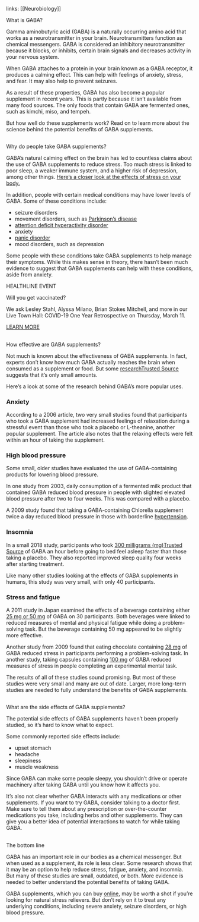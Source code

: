 links: [[Neurobiology]]

What is GABA?

Gamma aminobutyric acid (GABA) is a naturally occurring amino acid that works as a neurotransmitter in your brain. Neurotransmitters function as chemical messengers. GABA is considered an inhibitory neurotransmitter because it blocks, or inhibits, certain brain signals and decreases activity in your nervous system.

When GABA attaches to a protein in your brain known as a GABA receptor, it produces a calming effect. This can help with feelings of anxiety, stress, and fear. It may also help to prevent seizures.

As a result of these properties, GABA has also become a popular supplement in recent years. This is partly because it isn’t available from many food sources. The only foods that contain GABA are fermented ones, such as kimchi, miso, and tempeh.

But how well do these supplements work? Read on to learn more about the science behind the potential benefits of GABA supplements.

## 

Why do people take GABA supplements?

GABA’s natural calming effect on the brain has led to countless claims about the use of GABA supplements to reduce stress. Too much stress is linked to poor sleep, a weaker immune system, and a higher risk of depression, among other things. [Here’s a closer look at the effects of stress on your body.](https://www.healthline.com/health/stress/effects-on-body)

In addition, people with certain medical conditions may have lower levels of GABA. Some of these conditions include:

-   seizure disorders
-   movement disorders, such as [Parkinson’s disease](https://www.healthline.com/health/parkinsons)
-   [attention deficit hyperactivity disorder](https://www.healthline.com/health/adhd)
-   anxiety
-   [panic disorder](https://www.healthline.com/health/panic-disorder)
-   mood disorders, such as depression

Some people with these conditions take GABA supplements to help manage their symptoms. While this makes sense in theory, there hasn’t been much evidence to suggest that GABA supplements can help with these conditions, aside from anxiety.

HEALTHLINE EVENT

Will you get vaccinated?

We ask Lesley Stahl, Alyssa Milano, Brian Stokes Mitchell, and more in our Live Town Hall: COVID-19 One Year Retrospective on Thursday, March 11.

[LEARN MORE](https://activation.healthline.com/api/member-offers/4633/redirect?lp=328&tc=120226&subid2=/health/gamma-aminobutyric-acid&subid=townhall3_hl_mid_v1_4908&correlationId=e716ce69-12b9-4429-a00e-0a16d2182d4c)

## 

How effective are GABA supplements?

Not much is known about the effectiveness of GABA supplements. In fact, experts don’t know how much GABA actually reaches the brain when consumed as a supplement or food. But some [researchTrusted Source](https://www.ncbi.nlm.nih.gov/pmc/articles/PMC4594160/) suggests that it’s only small amounts.

Here’s a look at some of the research behind GABA’s more popular uses.

### Anxiety

According to a 2006 article, two very small studies found that participants who took a GABA supplement had increased feelings of relaxation during a stressful event than those who took a placebo or L-theanine, another popular supplement. The article also notes that the relaxing effects were felt within an hour of taking the supplement.

### High blood pressure

Some small, older studies have evaluated the use of GABA-containing products for lowering blood pressure.

In one study from 2003, daily consumption of a fermented milk product that contained GABA reduced blood pressure in people with slighted elevated blood pressure after two to four weeks. This was compared with a placebo.

A 2009 study found that taking a GABA-containing Chlorella supplement twice a day reduced blood pressure in those with borderline [hypertension](https://www.healthline.com/health/high-blood-pressure-hypertension).

### Insomnia

In a small 2018 study, participants who took [300 milligrams (mg)Trusted Source](https://www.ncbi.nlm.nih.gov/pmc/articles/PMC6031986/) of GABA an hour before going to bed feel asleep faster than those taking a placebo. They also reported improved sleep quality four weeks after starting treatment.

Like many other studies looking at the effects of GABA supplements in humans, this study was very small, with only 40 participants.

### Stress and fatigue

A 2011 study in Japan examined the effects of a beverage containing either [25 mg or 50 mg](https://www.jstage.jst.go.jp/article/jnsv/57/1/57_1_9/_article) of GABA on 30 participants. Both beverages were linked to reduced measures of mental and physical fatigue while doing a problem-solving task. But the beverage containing 50 mg appeared to be slightly more effective.

Another study from 2009 found that eating chocolate containing [28 mg](https://www.tandfonline.com/doi/abs/10.1080/09637480802558508) of GABA reduced stress in participants performing a problem-solving task. In another study, taking capsules containing [100 mg](https://link.springer.com/article/10.1007%2Fs00726-011-1206-6) of GABA reduced measures of stress in people completing an experimental mental task.

The results of all of these studies sound promising. But most of these studies were very small and many are out of date. Larger, more long-term studies are needed to fully understand the benefits of GABA supplements.

## 

What are the side effects of GABA supplements?

The potential side effects of GABA supplements haven’t been properly studied, so it’s hard to know what to expect.

Some commonly reported side effects include:

-   upset stomach
-   headache
-   sleepiness
-   muscle weakness

Since GABA can make some people sleepy, you shouldn’t drive or operate machinery after taking GABA until you know how it affects you.

It’s also not clear whether GABA interacts with any medications or other supplements. If you want to try GABA, consider talking to a doctor first. Make sure to tell them about any prescription or over-the-counter medications you take, including herbs and other supplements. They can give you a better idea of potential interactions to watch for while taking GABA.

## 

The bottom line

GABA has an important role in our bodies as a chemical messenger. But when used as a supplement, its role is less clear. Some research shows that it may be an option to help reduce stress, fatigue, anxiety, and insomnia. But many of these studies are small, outdated, or both. More evidence is needed to better understand the potential benefits of taking GABA.

GABA supplements, which you can buy [online](https://amzn.to/2q8EaxC?correlationId=0c5c2ebb-06c2-4600-a31e-feb42291b37a), may be worth a shot if you’re looking for natural stress relievers. But don’t rely on it to treat any underlying conditions, including severe anxiety, seizure disorders, or high blood pressure.